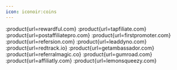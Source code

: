 ```yaml
---
icon: iconoir:coins
---
```


:product{url=rewardful.com}
:product{url=tapfiliate.com}
:product{url=postaffiliatepro.com}
:product{url=firstpromoter.com}
:product{url=refersion.com}
:product{url=leaddyno.com}
:product{url=redtrack.io}
:product{url=getambassador.com}
:product{url=referralmagic.co}
:product{url=gumroad.com}
:product{url=affiliatly.com}
:product{url=lemonsqueezy.com}
